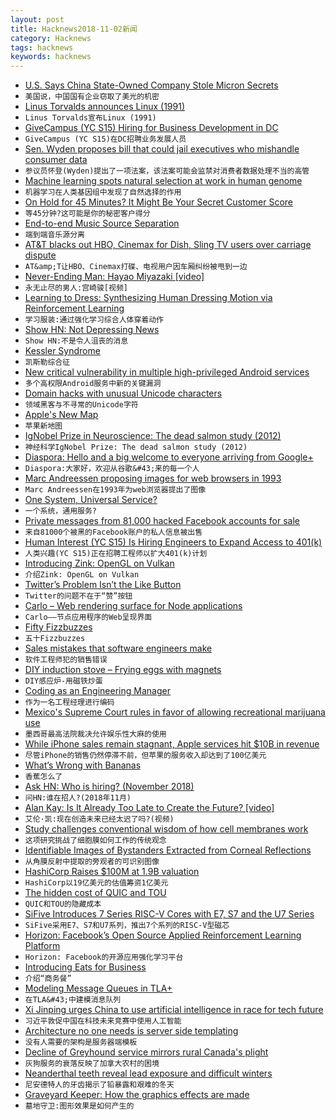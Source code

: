 ```yaml
---
layout: post
title: Hacknews2018-11-02新闻
category: Hacknews
tags: hacknews
keywords: hacknews
---
```




- [U.S. Says China State-Owned Company Stole Micron Secrets](https://www.bloomberg.com/news/articles/2018-11-01/u-s-says-china-state-owned-co-stole-micron-trade-secrets)
- `美国说，中国国有企业窃取了美光的机密`
- [Linus Torvalds announces Linux (1991)](https://web.archive.org/web/20100104211620/http://www.linux.org/people/linus_post.html)
- `Linus Torvalds宣布Linux (1991)`
- [GiveCampus (YC S15) Hiring for Business Development in DC](https://www.givecampus.com/careers#business-development)
- `GiveCampus (YC S15)在DC招聘业务发展人员`
- [Sen. Wyden proposes bill that could jail executives who mishandle consumer data](https://www.theverge.com/2018/11/1/18052254/ron-wyden-privacy-bill-draft-consumer-tracking)
- `参议员怀登(Wyden)提出了一项法案，该法案可能会监禁对消费者数据处理不当的高管`
- [Machine learning spots natural selection at work in human genome](https://www.nature.com/articles/d41586-018-07225-z)
- `机器学习在人类基因组中发现了自然选择的作用`
- [On Hold for 45 Minutes? It Might Be Your Secret Customer Score](https://www.wsj.com/articles/on-hold-for-45-minutes-it-might-be-your-secret-customer-score-1541084656)
- `等45分钟?这可能是你的秘密客户得分`
- [End-to-end Music Source Separation](http://jordipons.me/apps/end-to-end-music-source-separation/)
- `端到端音乐源分离`
- [AT&amp;T blacks out HBO, Cinemax for Dish, Sling TV users over carriage dispute](https://www.telecompaper.com/news/atandt-blacks-out-hbo-cinemax-for-dish-sling-tv-users-over-carriage-dispute--1267375)
- `AT&amp;T让HBO、Cinemax打碟、电视用户因车厢纠纷被甩到一边`
- [Never-Ending Man: Hayao Miyazaki [video]](https://kottke.org/18/10/never-ending-man-hayao-miyazaki)
- `永无止尽的男人:宫崎骏[视频]`
- [Learning to Dress: Synthesizing Human Dressing Motion via Reinforcement Learning](https://www.cc.gatech.edu/~aclegg3/projects/LearningToDress.html)
- `学习服装:通过强化学习综合人体穿着动作`
- [Show HN: Not Depressing News](https://www.notdepressing.com/)
- `Show HN:不是令人沮丧的消息`
- [Kessler Syndrome](https://en.wikipedia.org/wiki/Kessler_syndrome)
- `凯斯勒综合征`
- [New critical vulnerability in multiple high-privileged Android services](https://blog.zimperium.com/cve-2018-9411-new-critical-vulnerability-multiple-high-privileged-android-services/)
- `多个高权限Android服务中新的关键漏洞`
- [Domain hacks with unusual Unicode characters](https://shkspr.mobi/blog/2018/11/domain-hacks-with-unusual-unicode-characters/)
- `领域黑客与不寻常的Unicode字符`
- [Apple&#39;s New Map](https://www.justinobeirne.com/new-apple-maps)
- `苹果新地图`
- [IgNobel Prize in Neuroscience: The dead salmon study (2012)](https://blogs.scientificamerican.com/scicurious-brain/ignobel-prize-in-neuroscience-the-dead-salmon-study/)
- `神经科学IgNobel Prize: The dead salmon study (2012)`
- [Diaspora: Hello and a big welcome to everyone arriving from Google&#43;](https://joindiaspora.com/posts/12865334)
- `Diaspora:大家好，欢迎从谷歌&#43;来的每一个人`
- [Marc Andreessen proposing images for web browsers in 1993](http://1997.webhistory.org/www.lists/www-talk.1993q1/0182.html)
- `Marc Andreessen在1993年为web浏览器提出了图像`
- [One System, Universal Service?](https://technicshistory.wordpress.com/2018/07/22/one-system-universal-service/)
- `一个系统，通用服务?`
- [Private messages from 81,000 hacked Facebook accounts for sale](http://www.bbc.co.uk/news/technology-46065796)
- `来自81000个被黑的Facebook账户的私人信息被出售`
- [Human  Interest (YC S15) Is Hiring Engineers to Expand Access to 401(k)](https://humaninterest.com/careers)
- `人类兴趣(YC S15)正在招聘工程师以扩大401(k)计划`
- [Introducing Zink: OpenGL on Vulkan](https://www.kusma.xyz/blog/2018/10/31/introducing-zink.html)
- `介绍Zink: OpenGL on Vulkan`
- [Twitter’s Problem Isn’t the Like Button](https://www.bloomberg.com/opinion/articles/2018-10-30/twitter-s-problem-is-bigger-than-the-like-button)
- `Twitter的问题不在于“赞”按钮`
- [Carlo – Web rendering surface for Node applications](https://github.com/GoogleChromeLabs/carlo)
- `Carlo——节点应用程序的Web呈现界面`
- [Fifty Fizzbuzzes](http://vihart.com/fifty-fizzbuzzes/)
- `五十Fizzbuzzes`
- [Sales mistakes that software engineers make](https://www.pipelinedb.com/blog/three-sales-mistakes-software-engineers-make)
- `软件工程师犯的销售错误`
- [DIY induction stove – Frying eggs with magnets](https://www.instructables.com/id/DIY-Induction-Stove/)
- `DIY感应炉-用磁铁炒蛋`
- [Coding as an Engineering Manager](https://nemethgergely.com/coding-as-an-engineering-manager/)
- `作为一名工程经理进行编码`
- [Mexico&#39;s Supreme Court rules in favor of allowing recreational marijuana use](https://aztecreports.com/marijuana-ban-unconstitutional)
- `墨西哥最高法院裁决允许娱乐性大麻的使用`
- [While iPhone sales remain stagnant, Apple services hit $10B in revenue](https://arstechnica.com/gadgets/2018/11/apple-services-reach-a-whopping-10-billion-in-revenue-in-q4-2018/)
- `尽管iPhone的销售仍然停滞不前，但苹果的服务收入却达到了100亿美元`
- [What’s Wrong with Bananas](http://nautil.us/issue/66/clockwork/whats-wrong-with-bananas)
- `香蕉怎么了`
- [Ask HN: Who is hiring? (November 2018)](item?id=18354503)
- `问HN:谁在招人?(2018年11月)`
- [Alan Kay: Is It Already Too Late to Create the Future? [video]](https://videocast.nih.gov/Summary.asp?Live=28442&amp;bhcp=1)
- `艾伦·凯:现在创造未来已经太迟了吗?(视频)`
- [Study challenges conventional wisdom of how cell membranes work](https://phys.org/news/2018-11-conventional-wisdom-cell-membranes.html)
- `这项研究挑战了细胞膜如何工作的传统观念`
- [Identifiable Images of Bystanders Extracted from Corneal Reflections](https://journals.plos.org/plosone/article?id=10.1371/journal.pone.0083325)
- `从角膜反射中提取的旁观者的可识别图像`
- [HashiCorp Raises $100M at 1.9B valuation](https://globenewswire.com/news-release/2018/11/01/1641376/0/en/HashiCorp-Raises-100-Million-to-Help-Enterprises-Adopt-Multi-Cloud.html)
- `HashiCorp以19亿美元的估值筹资1亿美元`
- [The hidden cost of QUIC and TOU](https://www.snellman.net/blog/archive/2016-12-01-quic-tou/)
- `QUIC和TOU的隐藏成本`
- [SiFive Introduces 7 Series RISC-V Cores with E7, S7 and the U7 Series](https://www.cnx-software.com/2018/11/02/sifive-7-series-risc-v-cores-e76-s76-u74/)
- `SiFive采用E7、S7和U7系列，推出7个系列的RISC-V型磁芯`
- [Horizon: Facebook’s Open Source Applied Reinforcement Learning Platform](https://research.fb.com/publications/horizon-facebooks-open-source-applied-reinforcement-learning-platform/)
- `Horizon: Facebook的开源应用强化学习平台`
- [Introducing Eats for Business](https://www.uber.com/newsroom/introducing-eats-business/)
- `介绍“商务餐”`
- [Modeling Message Queues in TLA&#43;](https://www.hillelwayne.com/post/tla-messages/)
- `在TLA&#43;中建模消息队列`
- [Xi Jinping urges China to use artificial intelligence in race for tech future](https://www.scmp.com/economy/china-economy/article/2171102/develop-and-control-xi-jinping-urges-china-use-artificial)
- `习近平敦促中国在科技未来竞赛中使用人工智能`
- [Architecture no one needs is server side templating](https://itnext.io/architecture-no-one-needs-is-server-side-templating-78331391274)
- `没有人需要的架构是服务器端模板`
- [Decline of Greyhound service mirrors rural Canada&#39;s plight](https://www.theguardian.com/world/2018/oct/29/canada-greyhound-bus-ending-urban-rural?CMP=share_btn_tw)
- `灰狗服务的衰落反映了加拿大农村的困境`
- [Neanderthal teeth reveal lead exposure and difficult winters](https://arstechnica.com/science/2018/10/neanderthal-teeth-reveal-lead-exposure-and-difficult-winters/)
- `尼安德特人的牙齿揭示了铅暴露和艰难的冬天`
- [Graveyard Keeper: How the graphics effects are made](http://www.gamasutra.com/blogs/SvyatoslavCherkasov/20181023/329151/Graveyard_Keeper_How_the_graphics_effects_are_made.php)
- `墓地守卫:图形效果是如何产生的`

